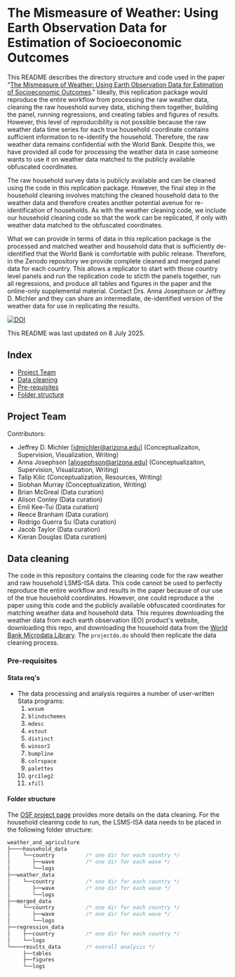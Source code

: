 # The Mismeasure of Weather: Using Earth Observation Data for Estimation of Socioeconomic Outcomes

This README describes the directory structure and code used in the paper "[The Mismeasure of Weather: Using Earth Observation Data for Estimation of Socioeconomic Outcomes][1]." Ideally, this replication package would reproduce the entire workflow from processing the raw weather data, cleaning the raw houeshold survey data, stiching them together, building the panel, running regressions, and creating tables and figures of results. However, this level of reproducibility is not possible because the raw weather data time series for each true household coordinate contains sufficient information to re-identify the household. Therefore, the raw weather data remains confidential with the World Bank. Despite this, we have provided all code for processing the weather data in case someone wants to use it on weather data matched to the publicly available obfuscated coordinates.

The raw household survey data is publicly available and can be cleaned using the code in this replication package. However, the final step in the household cleaning involves matching the cleaned household data to the weather data and therefore creates another potential avenue for re-identification of households. As with the weather cleaning code, we include our household cleaning code so that the work can be replicated, if only with weather data matched to the obfuscated coordinates.

What we can provide in terms of data in this replication package is the processed and matched weather and household data that is sufficiently de-identified that the World Bank is comfortable with public release. Therefore, in the Zenodo repository we provide complete cleaned and merged panel data for each country. This allows a replicator to start with those country level panels and run the replication code to sticth the panels together, run all regressions, and produce all tables and figures in the paper and the online-only supplemental material. Contact Drs. Anna Josephson or Jeffrey D. Michler and they can share an intermediate, de-identified version of the weather data for use in replicating the results.

[![DOI](https://zenodo.org/badge/510811151.svg)](https://zenodo.org/badge/latestdoi/510811151)

This README was last updated on 8 July 2025. 

 ## Index

 - [Project Team](#project-team)
 - [Data cleaning](#data-cleaning)
 - [Pre-requisites](#pre-requisites)
 - [Folder structure](#folder-structure)

## Project Team

Contributors:
* Jeffrey D. Michler [jdmichler@arizona.edu] (Conceptualizaiton, Supervision, Visualization, Writing)
* Anna Josephson [aljosephson@arizona.edu] (Conceptualizaiton, Supervision, Visualization, Writing)
* Talip Kilic (Conceptualization, Resources, Writing)
* Siobhan Murray (Conceptualization, Writing)
* Brian McGreal (Data curation)
* Alison Conley (Data curation)
* Emil Kee-Tui (Data curation)
* Reece Branham (Data curation)
* Rodrigo Guerra Su (Data curation)
* Jacob Taylor (Data curation)
* Kieran Douglas (Data curation)

## Data cleaning

The code in this repository contains the cleaning code for the raw weather and raw household LSMS-ISA data. This code cannot be used to perfectly reproduce the entire workflow and results in the paper because of our use of the true household coordinates. However, one could reproduce a the paper using this code and the publicly available obfuscated coordinates for matching weather data and household data. This requires downloading the weather data from each earth observation (EO) product's website, downloading this repo, and downloading the household data from the [World Bank Microdata Library][2]. The `projectdo.do` should then replicate the data cleaning process.

### Pre-requisites

#### Stata req's

  * The data processing and analysis requires a number of user-written
    Stata programs:
    1. `wxsum`
    2. `blindschemes`
    3. `mdesc`
    4. `estout`
    5. `distinct`
    6. `winsor2`
    7. `bumpline`
    8. `colrspace`
    9. `palettes`
    10. `grc1leg2`
    11. `xfill`

#### Folder structure

The [OSF project page][1] provides more details on the data cleaning. For the household cleaning code to run, the LSMS-ISA data needs to be placed in the following folder structure:<br>

```stata
weather_and_agriculture
├────household_data      
│    └──country          /* one dir for each country */
│       ├──wave          /* one dir for each wave */
│       └──logs
├──weather_data
│    └──country          /* one dir for each country */
│       ├──wave          /* one dir for each wave */
│       └──logs
├──merged_data
│    └──country          /* one dir for each country */
│       ├──wave          /* one dir for each wave */
│       └──logs
├──regression_data
│    ├──country          /* one dir for each country */
│    └──logs
└────results_data        /* overall analysis */
     ├──tables
     ├──figures
     └──logs
```

  [1]: https://doi.org/10.1016/j.jdeveco.2025.103553
  [2]: https://www.worldbank.org/en/programs/lsms/initiatives/lsms-ISA
  [3]: https://osf.io/8hnz5/
